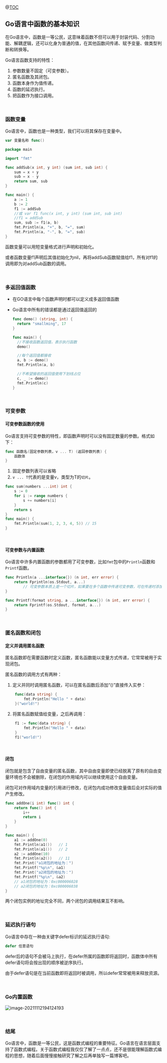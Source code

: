 @[TOC](目录)

## Go语言中函数的基本知识

在Go语言中，函数是一等公民，这意味着函数不但可以用于封装代码、分割功能、解耦逻辑，还可以化身为普通的值，在其他函数间传递、赋予变量、做类型判断和转换等。

Go语言函数支持的特性：

1. 参数数量不固定（可变参数）。
2. 匿名函数及其闭包。
3. 函数本身作为值传递。
4. 函数的延迟执行。
5. 把函数作为接口调用。

&nbsp;

### 函数变量

Go语言中，函数也是一种类型，我们可以将其保存在变量中。

```go
var 变量名称 func()
```

```go
package main

import "fmt"

func addSub(x int, y int) (sum int, sub int) {
	sum = x + y
	sub = x - y
	return sum, sub
}

func main() {
	a := 1
	b := 2
	f1 := addSub
	//或 var f1 func(x int, y int) (sum int, sub int)
	//f1 = addSub
	sum, sub := f1(a, b)
	fmt.Println(a, "+", b, "=", sum)
	fmt.Println(a, "-", b, "=", sub)
}
```

函数变量可以用短变量格式进行声明和初始化。

或者函数变量f1声明后其值初始化为nil，再将addSub函数赋值给f1，所有对f1的调用即为对addSub函数的调用。

&nbsp;

### 多返回值函数

* 在GO语言中每个函数声明时都可以定义成多返回值函数

* Go语言中所有的错误都是通过返回值返回的

  ```GO
  func demo() (string, int) {
  	return "smallming", 17
  }
  
  func main() {
  	//不接收函数返回值，表示执行函数
  	demo()
  
  	//每个返回值都接收
  	a, b := demo()
  	fmt.Println(a, b)
  
  	//不希望接收的返回值使用下划线占位
  	c, _ := demo()
  	fmt.Println(c)
  }
  ```

&nbsp;

### 可变参数

#### 可变参数函数的使用

Go语言支持可变参数的特性，即函数声明时可以没有固定数量的参数。格式如下：

```go
func 函数名(固定参数列表，v ... T) (返回参数列表) {
	函数体
}
```

1. 固定参数列表可以省略
2. `v ... T`代表的是变量v，类型为T的`切片`。

```go
func sum(numbers ...int) int {
	s := 0
	for i := range numbers {
		s += numbers[i]
	}
	return s
}
func main() {
	fmt.Println(sum(1, 2, 3, 4, 5)) // 15
}
```

&nbsp;

#### 可变参数与内置函数

Go语言中许多内置函数的参数都用了可变参数，比如`fmt`包中的`Println`函数和`Printf`函数。

```go
func Println(a ...interface{}) (n int, err error) {
	return Fprintln(os.Stdout, a...)
        // 可变参数本质上是一个切片，如果要在多个函数中传递可变参数，可在传递时添加"..."
}

func Printf(format string, a ...interface{}) (n int, err error) {
    return Fprintf(os.Stdout, format, a...)
}
```

&nbsp;

### 匿名函数和闭包

#### 定义并调用匿名函数

匿名函数即在需要函数时定义函数，匿名函数能以变量方式传递，它常常被用于实现闭包。

匿名函数的调用方式有两种：

1. 定义并同时调用匿名函数，可以在匿名函数后添加“()”直接传入实参：

   ```go
   	func(data string) {
   		fmt.Println("Hello " + data)
   	}("world!")
   ```

2. 将匿名函数赋值给变量，之后再调用：

   ```go
   	f1 := func(data string) {
   		fmt.Println("Hello " + data)
   	}
   	f1("world!")
   ```

&nbsp;

#### 闭包

闭包就是包含了自由变量的匿名函数，其中自由变量即使已经脱离了原有的自由变量环境也不会被删除，在闭包的作用域内可以继续使用这个自由变量。

闭包可对作用域内变量的引用进行修改，在闭包内成功修改变量值后会对实际的值产生修改。

```go
func addOne(i int) func() int {
	return func() int {
		i++
		return i
	}
}

func main() {
	a1 := addOne(0)
	fmt.Println(a1())	// 1
	fmt.Println(a1())	// 2
	a2 := addOne(10)
	fmt.Println(a2())	// 11
	fmt.Print("a1闭包的地址为：")
	fmt.Printf("%p\n", &a1)
	fmt.Print("a2闭包的地址为：")
	fmt.Printf("%p\n", &a2)
	// a1闭包的地址为：0xc000006028
	// a2闭包的地址为：0xc000006038
}
```

两个闭包实例的地址完全不同，两个闭包的调用结果互不影响。

&nbsp;

### 延迟执行语句

Go语言中存在一种由关键字defer标识的延迟执行语句:

```go
defer 任意语句
```

defer后的语句不会被马上执行，在defer所属的函数即将返回时，函数体中所有defer语句将会按出现的顺序被逆序执行。

由于defer语句是在当前函数即将返回时被调用，所以defer常常被用来释放资源。

&nbsp;

### Go内置函数

![image-20211112194124193](C:\Users\whh\AppData\Roaming\Typora\typora-user-images\image-20211112194124193.png)

&nbsp;

### 结尾

Go语言中，函数是一等公民，这是函数式编程的重要特征。Go语言在语言层面支持了函数式编程。关于函数式编程我仅仅了解了一点点，还不是很能理解函数式编程的思想，随着后面慢慢接触研究了解之后再单独写一篇博客吧。

